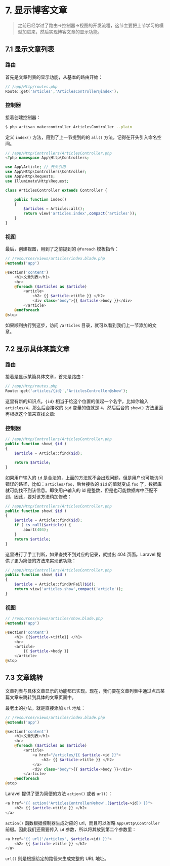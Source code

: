 # 7. 显示博客文章

> 之前已经学过了路由→控制器→视图的开发流程，这节主要把上节学习的模型加进来，然后实现博客文章的显示功能。

## 7.1 显示文章列表

### 路由

首先是文章列表的显示功能，从基本的路由开始：

```php
// /app/Http/routes.php
Route::get('articles','ArticlesController@index');
```

### 控制器

接着创建控制器：

```sh
$ php artisan make:controller ArticlesController --plain
```

定义 `index()` 方法，用到了上一节提到的的 `all()` 方法，记得在开头引入命名空间。

```php
// /app/Http/Controllers/ArticlesController.php
<?php namespace App\Http\Controllers;

use App\Article; // 开头引用
use App\Http\Controllers\Controller;
use App\Http\Requests;
use Illuminate\Http\Request;

class ArticlesController extends Controller {

	public function index()
	{
		$articles = Article::all();
		return view('articles.index',compact('articles'));
	}
}
```
### 视图

最后，创建视图，用到了之前提到的 `@foreach` 模板指令：

```php
// /resources/views/articles/index.blade.php
@extends('app')

@section('content')
	<h1>文章列表</h1>
	<hr>
	@foreach ($articles as $article)
		<article>
			<h2> {{ $article->title }} </h2>
			<div class="body">{{ $article->body }}</div>
		</article>
	@endforeach
@stop
```

如果顺利执行到这步，访问 `/articles` 目录，就可以看到我们上一节添加的文章。

## 7.2 显示具体某篇文章

### 路由

接着是显示某篇具体文章，首先是路由：

```php
// /app/Http/routes.php
Route::get('articles/{id}','ArticlesController@show');
```

这里有新的知识点。`{id}` 相当于给这个位置的值起一个名字，比如你输入 `articles/4`，那么后台接收的 `$id` 变量的值就是 `4`，然后后台的 `show()` 方法里面再根据这个值来查找文章:

### 控制器

```php
// /app/Http/Controllers/ArticlesController.php
public function show( $id )	
{
	$article = Article::find($id);

	return $article;
}
```

如果用户输入的 `id` 是合法的，上面的方法就不会出现问题，但是用户也可能访问错误的路径，比如：`articles/foo`，后台接收的 `$id` 的值就变成 `foo` 了，数据库就可能找不到该信息。即使用户输入的 id 是整数，但是也可能数据库中匹配不到，因此，要对该方法稍加修改：

```php
// /app/Http/Controllers/ArticlesController.php
public function show( $id )	
{
	$article = Article::find($id);
	if ( is_null($article)) {
		abort(404);
	}
	return $article;
}
```

这里进行了手工判断，如果查找不到对应的记录，就抛出 404 页面。Laravel 提供了更为简便的方法来实现该功能：

```php
// /app/Http/Controllers/ArticlesController.php
public function show( $id )	
{
	$article = Article::findOrFail($id);
	return view('articles.show',compact('article'));
}
```

### 视图

```php
// /resources/views/articles/show.blade.php
@extends('app')

@section('content')
	<h1> {{$article->title}} </h1>
	<hr>
	<article>
		{{ $article->body }}
	</article>
@stop
```

## 7.3 文章跳转

文章列表与具体文章显示的功能都已实现。现在，我们要在文章列表中通过点击某篇文章来跳转到具体的文章页面中。

最老土的办法，就是直接添加 `url` 地址：

```php
// /resources/views/articles/index.blade.php
@extends('app')

@section('content')
	<h1>文章列表</h1>
	<hr>
	@foreach ($articles as $article)
		<article>
			<a href="/articles/{{ $article->id }}">
				<h2> {{ $article->title }} </h2>
			</a>		
			<div class="body">{{ $article->body }}</div>
		</article>
	@endforeach
@stop
```

Laravel 提供了更为简便的方法 `action()` 或者 `url()`：

```php
<a href="{{ action('ArticlesController@show',[$article->id]) }}">
	<h2> {{ $article->title }} </h2>
</a>	
```

`action()` 函数根据控制器生成对应的 url，而且可以省略 `App\Http\Controller` 前缀。因此我们还需要传入 `id` 参数，所以将其放到第二个参数里：

```php
<a href="{{ url('/articles', $article->id) }}">
	<h2> {{ $article->title }} </h2>
</a>	
```

`url()` 则是根据给定的路径来生成完整的 URL 地址。

